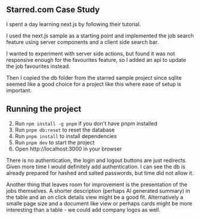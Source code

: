## Starred.com Case Study

I spent a day learning next.js by following their tutorial. 

I used the next.js sample as a starting point and implemented the job search feature 
using server components and a client side search bar.

I wanted to experiment with server side actions, but found it was not responsive enough for the favourites feature,
so I added an api to update the job favourites instead. 

Then I copied the db folder from the starred sample project since sqlite seemed like a good choice for a
project like this where ease of setup is important.

## Running the project

2. Run `npm install -g pnpm` if you don't have pnpm installed
3. Run `pnpm db:reset` to reset the database
4. Run `pnpm install` to install dependencies
4. Run `pnpm dev` to start the project
5. Open http://localhost:3000 in your browser

There is no authentication, the login and logout buttons are just redirects. Given more time I would definitely
add authentication. I can see the db is already prepared for hashed and salted passwords, but time did not allow it.

Another thing that leaves room for improvement is the presentation of the jobs themselves. 
A shorter description (perhaps AI generated summary) in the table and an on click details view might be a good fit.
Alternatively a smalle page size and a document like view or perhaps cards might be more 
interesting than a table - we could add company logos as well.
